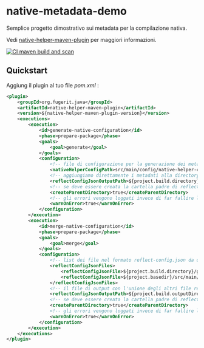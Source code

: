 # native-metadata-demo

Semplice progetto dimostrativo sui metadata per la compilazione nativa.

Vedi [native-helper-maven-plugin](https://github.com/fugerit-org/native-helper-maven-plugin) per maggiori informazioni.

[![CI maven build and scan](https://github.com/caffetteria/native-metadata-demo/actions/workflows/build_maven_package.yml/badge.svg)](https://github.com/caffetteria/native-metadata-demo/actions/workflows/build_maven_package.yml)

## Quickstart

Aggiung il plugin al tuo file *pom.xml* :

```xml
<plugin>
    <groupId>org.fugerit.java</groupId>
    <artifactId>native-helper-maven-plugin</artifactId>
    <version>${native-helper-maven-plugin-version}</version>
    <executions>
        <execution>
            <id>generate-native-configuration</id>
            <phase>prepare-package</phase>
            <goals>
                <goal>generate</goal>
            </goals>
            <configuration>
                <!-- file di configurazione per la generazione dei metadati -->
                <nativeHelperConfigPath>src/main/config/native-helper-config.yaml</nativeHelperConfigPath>
                <!-- aggiungiamo direttamente i metadati alla directory di output del progetto -->
                <reflectConfigJsonOutputPath>${project.build.directory}/generated-resources/reflect-config-demo.json</reflectConfigJsonOutputPath>
                <!-- se deve essere creata la cartella padre di reflectConfigJsonOutputPath -->
                <createParentDirectory>true</createParentDirectory>
                <!-- gli errori vengono loggati invece di far fallire la build -->
                <warnOnError>true</warnOnError>
            </configuration>
        </execution>
        <execution>
            <id>merge-native-configuration</id>
            <phase>prepare-package</phase>
            <goals>
                <goal>merge</goal>
            </goals>
            <configuration>
                <!-- list dei file nel formato reflect-config.json da unire insieme -->
                <reflectConfigJsonFiles>
                    <reflectConfigJsonFile>${project.build.directory}/generated-resources/reflect-config-demo.json</reflectConfigJsonFile>
                    <reflectConfigJsonFile>${project.basedir}/src/main/config/reflect-config-nhg.json</reflectConfigJsonFile>
                </reflectConfigJsonFiles>
                <!-- il file di output con l'unione degli altri file reflect-config.json -->
                <reflectConfigJsonOutputPath>${project.build.outputDirectory}/META-INF/native-image/reflect-config.json</reflectConfigJsonOutputPath>
                <!-- se deve essere creata la cartella padre di reflectConfigJsonOutputPath -->
                <createParentDirectory>true</createParentDirectory>
                <!-- gli errori vengono loggati invece di far fallire la build -->
                <warnOnError>true</warnOnError>
            </configuration>
        </execution>
    </executions>
</plugin>
```
